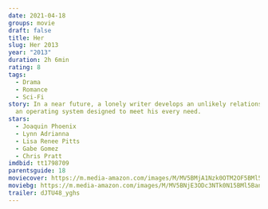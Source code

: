 ```yaml
---
date: 2021-04-18
groups: movie
draft: false
title: Her
slug: Her 2013
year: "2013"
duration: 2h 6min
rating: 8
tags:
  - Drama
  - Romance
  - Sci-Fi
story: In a near future, a lonely writer develops an unlikely relationship with
  an operating system designed to meet his every need.
stars:
  - Joaquin Phoenix
  - Lynn Adrianna
  - Lisa Renee Pitts
  - Gabe Gomez
  - Chris Pratt
imdbid: tt1798709
parentsguide: 18
moviecover: https://m.media-amazon.com/images/M/MV5BMjA1Nzk0OTM2OF5BMl5BanBnXkFtZTgwNjU2NjEwMDE@._V1_FMjpg_UX510_.jpg
moviebg: https://m.media-amazon.com/images/M/MV5BNjE3ODc3NTk0N15BMl5BanBnXkFtZTgwNzkwNjM3MDE@._V1_FMjpg_UX1280_.jpg
trailer: dJTU48_yghs
---
```

